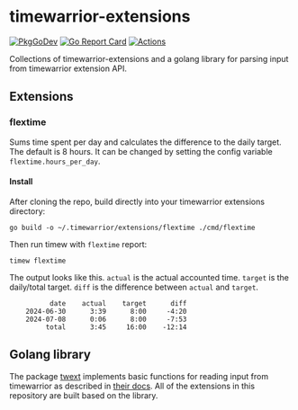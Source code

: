 <!--
SPDX-FileCopyrightText: 2024 Tobias Böhm <code@aibor.de>

SPDX-License-Identifier: GPL-3.0-or-later
-->

# timewarrior-extensions

[![PkgGoDev][pkg-go-dev-badge]][pkg-go-dev]
[![Go Report Card][go-report-card-badge]][go-report-card]
[![Actions][actions-test-badge]][actions-test]

Collections of timewarrior-extensions and a golang library for parsing
input from timewarrior extension API.

## Extensions

### flextime

Sums time spent per day and calculates the difference to the daily target. The
default is 8 hours. It can be changed by setting the config variable
`flextime.hours_per_day`.

#### Install

After cloning the repo, build directly into your timewarrior extensions
directory:

```
go build -o ~/.timewarrior/extensions/flextime ./cmd/flextime
```

Then run timew with `flextime` report:

```
timew flextime
```

The output looks like this. `actual` is the actual accounted time. `target` is
the daily/total target. `diff` is the difference between `actual` and `target`.

```
          date    actual    target      diff
    2024-06-30      3:39      8:00     -4:20
    2024-07-08      0:06      8:00     -7:53
         total      3:45     16:00    -12:14
```

## Golang library

The package [twext][pkg-go-dev] implements basic functions for reading input
from timewarrior as described in 
[their docs](https://timewarrior.net/docs/api/). All of the extensions in this
repository are built based on the library.

[pkg-go-dev]:           https://pkg.go.dev/github.com/aibor/timewarrior-extensions/twext
[pkg-go-dev-badge]:     https://pkg.go.dev/badge/github.com/aibor/timewarrior-extensions/twext
[go-report-card]:       https://goreportcard.com/report/github.com/aibor/timewarrior-extensions
[go-report-card-badge]: https://goreportcard.com/badge/github.com/aibor/timewarrior-extensions
[actions-test]:         https://github.com/aibor/timewarrior-extensions/actions/workflows/test.yaml
[actions-test-badge]:   https://github.com/aibor/timewarrior-extensions/actions/workflows/test.yaml/badge.svg?branch=main
